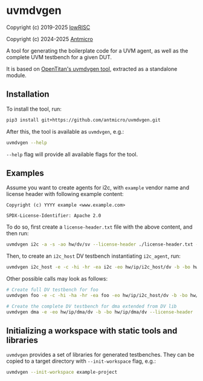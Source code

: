 # uvmdvgen

Copyright (c) 2019-2025 [lowRISC](https://lowrisc.org/)

Copyright (c) 2024-2025 [Antmicro](https://www.antmicro.com)

A tool for generating the boilerplate code for a UVM agent, as well as the complete UVM testbench for a given DUT.

It is based on [OpenTitan's uvmdvgen tool](https://github.com/lowRISC/opentitan/tree/master/util/uvmdvgen), extracted as a standalone module.

## Installation

To install the tool, run:

```bash
pip3 install git+https://github.com/antmicro/uvmdvgen.git
```

After this, the tool is available as `uvmdvgen`, e.g.:

```bash
uvmdvgen --help
```

`--help` flag will provide all available flags for the tool.

## Examples

Assume you want to create agents for i2c, with `example` vendor name and license header with following example content:

```
Copyright (c) YYYY example <www.example.com>

SPDX-License-Identifier: Apache 2.0
```

To do so, first create a `license-header.txt` file with the above content, and then run:

```bash
uvmdvgen i2c -a -s -ao hw/dv/sv --license-header ./license-header.txt --fusesoc --vendor example
```

Then, to create an `i2c_host` DV testbench instantiating `i2c_agent`, run:

```bash
uvmdvgen i2c_host -e -c -hi -hr -ea i2c -eo hw/ip/i2c_host/dv -b -bo hw/ip/i2c_host/dv --license-header ./license-header.txt --fusesoc --vendor example --seq-lib-location env
```

Other possible calls may look as follows:

```bash
# Create full DV testbench for foo
uvmdvgen foo -e -c -hi -ha -hr -ea foo -eo hw/ip/i2c_host/dv -b -bo hw/ip/i2c_host/dv --license-header ./license-header.txt --fusesoc --vendor example --seq-lib-location env

# Create the complete DV testbench for dma extended from DV lib
uvmdvgen dma -e -eo hw/ip/dma/dv -b -bo hw/ip/dma/dv --license-header ./license-header.txt --fusesoc --vendor example --seq-lib-location env
```

## Initializing a workspace with static tools and libraries

`uvmdvgen` provides a set of libraries for generated testbenches.
They can be copied to a target directory with `--init-workspace` flag, e.g.:

```bash
uvmdvgen --init-workspace example-project
```

